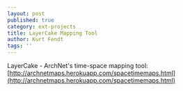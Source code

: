 ```yaml
---
layout: post
published: true
category: ext-projects
title: LayerCake Mapping Tool
author: Kurt Fendt
tags: ''
---
```

LayerCake - ArchNet's time-space mapping tool: [http://archnetmaps.herokuapp.com/spacetimemaps.html](http://archnetmaps.herokuapp.com/spacetimemaps.html)